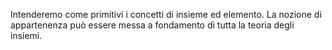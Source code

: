 Intenderemo come primitivi i concetti di insieme ed elemento.
La nozione di appartenenza può essere messa a fondamento di tutta la teoria degli insiemi.
